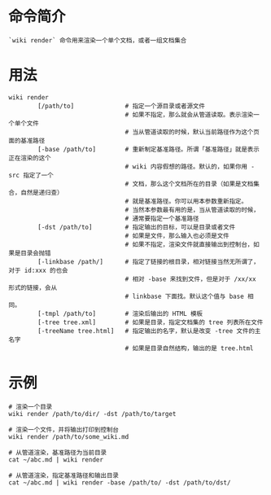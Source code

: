 # 命令简介 

    `wiki render` 命令用来渲染一个单个文档，或者一组文档集合

# 用法

    wiki render 
            [/path/to]              # 指定一个源目录或者源文件
                                    # 如果不指定，那么就会从管道读取。表示渲染一个单个文件
                                    # 当从管道读取的时候，默认当前路径作为这个页面的基准路径
            [-base /path/to]        # 重新制定基准路径。所谓「基准路径」就是表示正在渲染的这个
                                    # wiki 内容假想的路径。默认的，如果你用 -src 指定了一个
                                    # 文档，那么这个文档所在的目录（如果是文档集合，自然是递归查）
                                    # 就是基准路径。你可以用本参数重新指定。
                                    # 当然本参数最有用的是，当从管道读取的时候，
                                    # 通常要指定一个基准路径
            [-dst /path/to]         # 指定输出的目标，可以是目录或者文件
                                    # 如果是文件，那么输入也必须是文件
                                    # 如果不指定，渲染文件就直接输出到控制台，如果是目录会抛错
            [-linkbase /path/]      # 指定了链接的根目录，相对链接当然无所谓了，对于 id:xxx 的也会
                                    # 相对 -base 来找到文件，但是对于 /xx/xx 形式的链接，会从 
                                    # linkbase 下面找。默认这个值与 base 相同。
            [-tmpl /path/to]        # 渲染后输出的 HTML 模板
            [-tree tree.xml]        # 如果是目录，指定文档集的 tree 列表所在文件
            [-treeName tree.html]   # 指定输出的名字，默认是改变 -tree 文件的主名字
                                    # 如果是目录自然结构，输出的是 tree.html

# 示例 

    # 渲染一个目录
    wiki render /path/to/dir/ -dst /path/to/target
        
    # 渲染一个文件，并将输出打印到控制台
    wiki render /path/to/some_wiki.md
    
    # 从管道渲染，基准路径为当前目录
    cat ~/abc.md | wiki render
        
    # 从管道渲染，指定基准路径和输出目录 
    cat ~/abc.md | wiki render -base /path/to/ -dst /path/to/dst/
